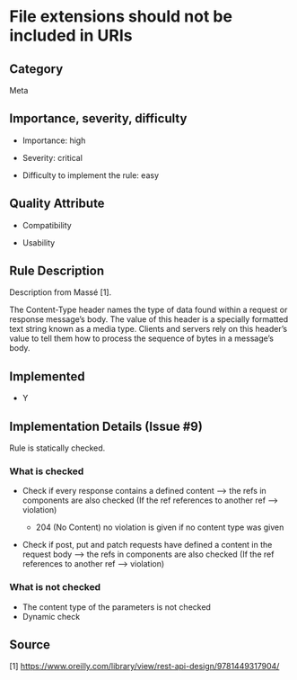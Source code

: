 # File extensions should not be included in URIs

## Category

Meta



## Importance, severity, difficulty

* Importance: high

* Severity: critical

* Difficulty to implement the rule: easy



## Quality Attribute



* Compatibility

* Usability



## Rule Description



Description from Massé [1].



The Content-Type header names the type of data found within a request or response message’s body. The value of this header is a specially formatted text string known as a media type. Clients and servers rely on this header’s value to tell them how to process the sequence of bytes in a message’s body.



## Implemented

* Y



## Implementation Details (Issue #9)

Rule is statically checked.



### What is checked

* Check if every response contains a defined content --> the refs in components are also checked (If the ref references to another ref --> violation)
  * 204 (No Content) no violation is given if no content type was given

* Check if post, put and patch requests have defined a content in the request body --> the refs in components are also checked (If the ref references to another ref --> violation)



### What is not checked

* The content type of the parameters is not checked
* Dynamic check



## Source



[1] https://www.oreilly.com/library/view/rest-api-design/9781449317904/